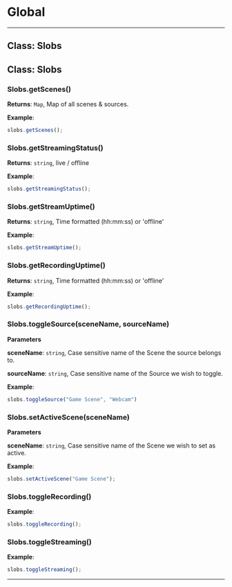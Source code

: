 # Global





* * *

## Class: Slobs



## Class: Slobs


### Slobs.getScenes() 

**Returns**: `Map`, Map of all scenes & sources.

**Example**:
```js
slobs.getScenes();
```

### Slobs.getStreamingStatus() 

**Returns**: `string`, live / offline

**Example**:
```js
slobs.getStreamingStatus();
```

### Slobs.getStreamUptime() 

**Returns**: `string`, Time formatted (hh:mm:ss) or 'offline'

**Example**:
```js
slobs.getStreamUptime();
```

### Slobs.getRecordingUptime() 

**Returns**: `string`, Time formatted (hh:mm:ss) or 'offline'

**Example**:
```js
slobs.getRecordingUptime();
```

### Slobs.toggleSource(sceneName, sourceName) 

**Parameters**

**sceneName**: `string`, Case sensitive name of the Scene the source belongs to.

**sourceName**: `string`, Case sensitive name of the Source we wish to toggle.


**Example**:
```js
slobs.toggleSource("Game Scene", "Webcam")
```

### Slobs.setActiveScene(sceneName) 

**Parameters**

**sceneName**: `string`, Case sensitive name of the Scene we wish to set as active.


**Example**:
```js
slobs.setActiveScene("Game Scene");
```

### Slobs.toggleRecording() 


**Example**:
```js
slobs.toggleRecording();
```

### Slobs.toggleStreaming() 


**Example**:
```js
slobs.toggleStreaming();
```



* * *










